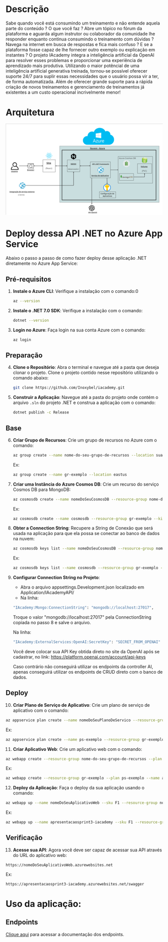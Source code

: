 # Descrição

Sabe quando você está consumindo um treinamento e não entende aquela parte do conteúdo ? O que você faz ? Abre um tópico no fórum da plataforma e aguarda algum instrutor ou colaborador da comunidade lhe responder enquanto continua consumindo o treinamento com dúvidas ? Navega na internet em busca de respostas e fica mais confuso ? E se a plataforma fosse capaz de lhe fornecer outro exemplo ou explicação em instantes ?
O projeto IAcademy integra a inteligência artificial da OpenAI para resolver esses problemas e proporcionar uma experiência de aprendizado mais produtiva. Utilizando o maior potêncial de uma inteligência artificial generativa treinada, tornou-se possível oferecer suporte 24/7 para suplir essas necessidades que o usuário possa vir a ter, de forma automatizada. Além de oferecer grande suporte para a rápida criação de novos treinamentos e gerenciamento de treinamentos já existentes a um custo operacional incrivelmente menor!

# Arquitetura

![arquitetura](./docs/architecture.png)

# Deploy dessa API .NET no Azure App Service

Abaixo o passo a passo de como fazer deploy desse aplicação .NET diretamente no Azure App Service:

## Pré-requisitos

1. **Instale o Azure CLI**: Verifique a instalação com o comando:0
   ```sh
   az --version
   ```

2. **Instale o .NET 7.0 SDK**: Verifique a instalação com o comando:
   ```sh
   dotnet --version
   ```

3. **Login no Azure**: Faça login na sua conta Azure com o comando:
   ```sh
   az login
   ```

## Preparação

4. **Clone o Repositório**: Abra o terminal e navegue até a pasta que deseja clonar o projeto. Clone o projeto contido nesse repositório utilizando o comando abaixo:
	```sh
	git clone https://github.com/Inoxybel/iacademy.git
	```

5. **Construir a Aplicação**: Navegue até a pasta do projeto onde contém o arquivo `.sln` do projeto .NET e construa a aplicação com o comando:
   ```sh
   dotnet publish -c Release
   ```
   
## Base

6. **Criar Grupo de Recursos**: Crie um grupo de recursos no Azure com o comando:
   ```sh
   az group create --name nome-do-seu-grupo-de-recursos --location sua-regiao
   ```
   
   Ex:
   ```sh
   az group create --name gr-exemplo --location eastus
   ```
   
7. **Criar uma Instância do Azure Cosmos DB**: Crie um recurso do serviço Cosmos DB para MongoDB:
   ```sh
   az cosmosdb create --name nomeDoSeuCosmosDB --resource-group nome-do-seu-grupo-de-recursos --kind MongoDB --locations regionName=sua-regiao failoverPriority=0 isZoneRedundant=False --public-network-access Enabled
   ```
   
   Ex:
   ```sh
   az cosmosdb create --name cosmosdb --resource-group gr-exemplo --kind MongoDB --locations regionName=eastus failoverPriority=0 isZoneRedundant=False --public-network-access Enabled
   ```
   
8. **Obter a Connection String**: Recupere a String de Conexão que será usada na aplicação para que ela possa se conectar ao banco de dados na nuvem:
   ```sh
   az cosmosdb keys list --name nomeDoSeuCosmosDB --resource-group nome-do-seu-grupo-de-recursos --type connection-strings
   ```
   
   Ex:
   ```sh
   az cosmosdb keys list --name cosmosdb --resource-group gr-exemplo --type connection-strings
   ```

9. **Configurar Connection String no Projeto**: 
   - Abra o arquivo appsettings.Development.json localizado em Application/IAcademyAPI/
   - Na linha:
   ```sh
   "IAcademy:Mongo:ConnectionString": "mongodb://localhost:27017",
   ```

   Troque o valor "mongodb://localhost:27017" pela ConnectionString copiada no passo 8 e salve o arquivo.

   Na linha:
   ```sh
   "IAcademy:ExternalServices:OpenAI:SecretKey": "SECRET_FROM_OPENAI"
   ```

   Você deve colocar sua API Key obtida direto no site da OpenAI após se cadastrar, no link: https://platform.openai.com/account/api-keys

   Caso contrário não conseguirá utilizar os endpoints da controller AI, apenas conseguirá utilizar os endpoints de CRUD direto com o banco de dados.

## Deploy

10. **Criar Plano de Serviço de Aplicativo**: Crie um plano de serviço de aplicativo com o comando:
   ```sh
   az appservice plan create --name nomeDoSeuPlanoDeServico --resource-group nome-do-seu-grupo-de-recursos --sku FREE
   ```
   
   Ex:
   ```sh
   az appservice plan create --name ps-exemplo --resource-group gr-exemplo --sku FREE
   ```

11. **Criar Aplicativo Web**: Crie um aplicativo web com o comando:
   ```sh
   az webapp create --resource-group nome-do-seu-grupo-de-recursos --plan nomeDoSeuPlanoDeServico --name nomeDoSeuAplicativoWeb
   ```
   
   Ex:
   ```sh
   az webapp create --resource-group gr-exemplo --plan ps-exemplo --name apresentacaosprint3-iacademy
   ```

12. **Deploy da Aplicação**: Faça o deploy da sua aplicação usando o comando:
   ```sh
   az webapp up --name nomeDoSeuAplicativoWeb --sku F1 --resource-group nome-do-seu-grupo-de-recursos --location sua-regiao --plan nomeDoSeuPlanoDeServico
   ```
   
   Ex:
   ```sh
   az webapp up --name apresentacaosprint3-iacademy --sku F1 --resource-group gr-exemplo --location eastus --plan ps-exemplo
   ```

## Verificação

13. **Acesse sua API**: Agora você deve ser capaz de acessar sua API através do URL do aplicativo web:
   ```
   https://nomeDoSeuAplicativoWeb.azurewebsites.net
   ```
   
   Ex:
   ```
   https://apresentacaosprint3-iacademy.azurewebsites.net/swagger
   ```

# Uso da aplicação:

## Endpoints

[Clique aqui](./docs/Endpoints_readme.md) para acessar a documentação dos endpoints.

